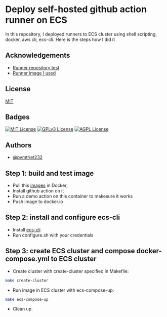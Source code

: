 
# Deploy self-hosted github action runner on ECS

In this repository, I deployed runners to ECS cluster using shell scripting, docker, aws cli, ecs-cli. Here is the steps how I did it




## Acknowledgements

 - [Runner repository test](https://github.com/pvmtriet232/snippetbox/)
 - [Runner image I used](https://hub.docker.com/r/summerwind/actions-runner)

 


## License

[MIT](https://choosealicense.com/licenses/mit/)


## Badges

[![MIT License](https://img.shields.io/badge/License-MIT-green.svg)](https://choosealicense.com/licenses/mit/)
[![GPLv3 License](https://img.shields.io/badge/License-GPL%20v3-yellow.svg)](https://opensource.org/licenses/)
[![AGPL License](https://img.shields.io/badge/license-AGPL-blue.svg)](http://www.gnu.org/licenses/agpl-3.0)


## Authors

- [@pvmtriet232](https://www.github.com/pvmtriet232)


## Step 1: build and test image

-   Pull this [images](https://hub.docker.com/r/summerwind/actions-runner) in Docker,
-   Install github action on it
-   Run a demo action on this container to makesure it works
-   Push image to docker.io
## Step 2: install and configure ecs-cli
-   Install [ecs-cli](https://docs.aws.amazon.com/AmazonECS/latest/developerguide/ECS_CLI.html) 
-   Run configure.sh with your credentials
## Step 3: create ECS cluster and compose docker-compose.yml to ECS cluster

-   Create cluster with create-cluster specified in Makefile:
```bash
make create-cluster
```
-   Run image in ECS cluster with ecs-compose-up:
```bash
make ecs-compose-up
```
-   Clean up.
